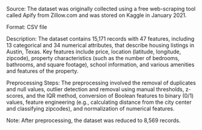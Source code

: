 Source: The dataset was originally collected using a free web-scraping tool called Apify from Zillow.com and was stored on Kaggle in January 2021.

Format: CSV file

Description: The dataset contains 15,171 records with 47 features, including 13 categorical and 34 numerical attributes, that describe housing listings in Austin, Texas. Key features include price, location (latitude, longitude, zipcode), property characteristics (such as the number of bedrooms, bathrooms, and square footage), school information, and various amenities and features of the property.

Preprocessing Steps: The preprocessing involved the removal of duplicates and null values, outlier detection and removal using manual thresholds, z-scores, and the IQR method, conversion of Boolean features to binary (0/1) values, feature engineering (e.g., calculating distance from the city center and classifying zipcodes), and normalization of numerical features.

Note: After preprocessing, the dataset was reduced to 8,569 records.
